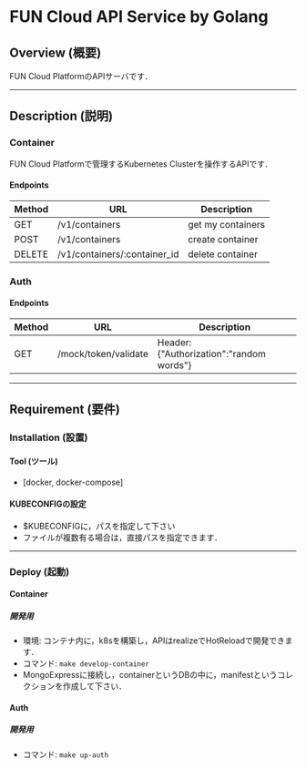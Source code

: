 # FUN Cloud API Service by Golang
## Overview (概要)
FUN Cloud PlatformのAPIサーバです．

---
## Description (説明)
### Container
FUN Cloud Platformで管理するKubernetes Clusterを操作するAPIです．
#### Endpoints
|Method|URL|Description|
|---|---|---|
|GET|/v1/containers|get my containers|
|POST|/v1/containers|create container|
|DELETE|/v1/containers/:container_id|delete container|
### Auth
#### Endpoints
|Method|URL|Description|
|---|---|---|
|GET|/mock/token/validate|Header: {"Authorization":"random words"}|
---
## Requirement (要件)
### Installation (設置)
#### Tool (ツール)
- [docker, docker-compose]
#### KUBECONFIGの設定
- $KUBECONFIGに，パスを指定して下さい
- ファイルが複数有る場合は，直接パスを指定できます．
---
### Deploy (起動)
#### Container
##### 開発用
- 環境: コンテナ内に，k8sを構築し，APIはrealizeでHotReloadで開発できます．
- コマンド: `make develop-container`
- MongoExpressに接続し，containerというDBの中に，manifestというコレクションを作成して下さい．
#### Auth
##### 開発用
- コマンド: `make up-auth`